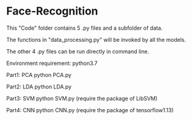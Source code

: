 # Face-Recognition

This "Code" folder contains 5 .py files and a subfolder of data.

The functions in "data_processing.py" will be invoked by all the models.

The other 4 .py files can be run directly in command line.

Environment requirement: python3.7

Part1: PCA
	python PCA.py

Part2: LDA
	python LDA.py

Part3: SVM
	python SVM.py
	(require the package of LibSVM)

Part4: CNN
	python CNN.py
	(require the package of tensorflow1.13)

